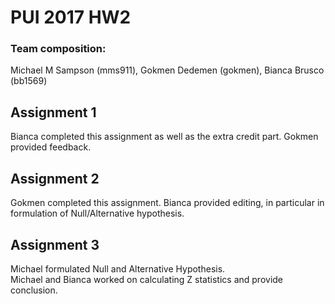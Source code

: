 # PUI 2017 HW2 

### Team composition:

Michael M Sampson (mms911), Gokmen Dedemen (gokmen), Bianca Brusco (bb1569)

## Assignment 1

Bianca completed this assignment as well as the extra credit part. Gokmen provided feedback.

## Assignment 2
Gokmen completed this assignment. 
Bianca provided editing, in particular in formulation of Null/Alternative hypothesis. 


## Assignment 3 
Michael formulated Null and Alternative Hypothesis. <br>
Michael and Bianca worked on calculating Z statistics and provide conclusion.
